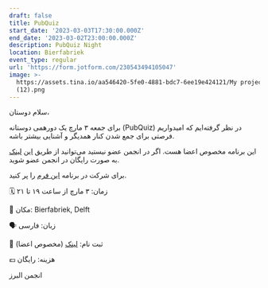 ```yaml
---
draft: false
title: PubQuiz
start_date: '2023-03-03T17:30:00.000Z'
end_date: '2023-03-02T23:00:00.000Z'
description: PubQuiz Night
location: Bierfabriek
event_type: regular
url: 'https://form.jotform.com/230543494105047'
image: >-
  https://assets.tina.io/aa546420-5fe0-4881-bdc7-6ee19e424121/My project-1
  (12).png
---
```


سلام دوستان،

برای جمعه ۳ مارچ یک دورهمی دوستانه‌ (PubQuiz) در نظر گرفته‌ایم که امیدواریم فرصتی برای جمع شدن کنار همدیگر و آشنایی بیشتر باشه.

این برنامه مخصوص اعضا هست. اگر در انجمن عضو نیستید می‌توانید از طریق [این](https://form.jotform.com/230291977411356) [لینک](https://form.jotform.com/230291977411356) به صورت رایگان در انجمن عضو شوید. 

برای شرکت در برنامه [این فرم](https://form.jotform.com/230543494105047) را پر کنید.




🗓️ زمان: ۳ مارچ از ساعت ۱۹ تا ۲۱


📍 مکان: Bierfabriek, Delft


🗣️ زبان: فارسی


📝 ثبت‌ نام: [لینک](https://form.jotform.com/230543494105047) (مخصوص اعضا)

💶 هزینه: رایگان


انجمن البرز




